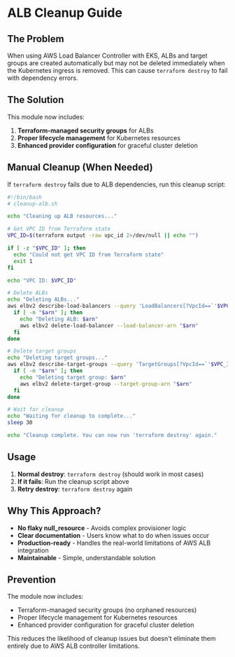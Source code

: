 # ALB Cleanup Guide

## The Problem

When using AWS Load Balancer Controller with EKS, ALBs and target groups are created automatically but may not be deleted immediately when the Kubernetes ingress is removed. This can cause `terraform destroy` to fail with dependency errors.

## The Solution

This module now includes:
1. **Terraform-managed security groups** for ALBs
2. **Proper lifecycle management** for Kubernetes resources
3. **Enhanced provider configuration** for graceful cluster deletion

## Manual Cleanup (When Needed)

If `terraform destroy` fails due to ALB dependencies, run this cleanup script:

```bash
#!/bin/bash
# cleanup-alb.sh

echo "Cleaning up ALB resources..."

# Get VPC ID from Terraform state
VPC_ID=$(terraform output -raw vpc_id 2>/dev/null || echo "")

if [ -z "$VPC_ID" ]; then
  echo "Could not get VPC ID from Terraform state"
  exit 1
fi

echo "VPC ID: $VPC_ID"

# Delete ALBs
echo "Deleting ALBs..."
aws elbv2 describe-load-balancers --query 'LoadBalancers[?VpcId==`'$VPC_ID'`].LoadBalancerArn' --output text | while read arn; do
  if [ -n "$arn" ]; then
    echo "Deleting ALB: $arn"
    aws elbv2 delete-load-balancer --load-balancer-arn "$arn"
  fi
done

# Delete target groups
echo "Deleting target groups..."
aws elbv2 describe-target-groups --query 'TargetGroups[?VpcId==`'$VPC_ID'`].TargetGroupArn' --output text | while read arn; do
  if [ -n "$arn" ]; then
    echo "Deleting target group: $arn"
    aws elbv2 delete-target-group --target-group-arn "$arn"
  fi
done

# Wait for cleanup
echo "Waiting for cleanup to complete..."
sleep 30

echo "Cleanup complete. You can now run 'terraform destroy' again."
```

## Usage

1. **Normal destroy**: `terraform destroy` (should work in most cases)
2. **If it fails**: Run the cleanup script above
3. **Retry destroy**: `terraform destroy` again

## Why This Approach?

- **No flaky null_resource** - Avoids complex provisioner logic
- **Clear documentation** - Users know what to do when issues occur
- **Production-ready** - Handles the real-world limitations of AWS ALB integration
- **Maintainable** - Simple, understandable solution

## Prevention

The module now includes:
- Terraform-managed security groups (no orphaned resources)
- Proper lifecycle management for Kubernetes resources
- Enhanced provider configuration for graceful cluster deletion

This reduces the likelihood of cleanup issues but doesn't eliminate them entirely due to AWS ALB controller limitations.

